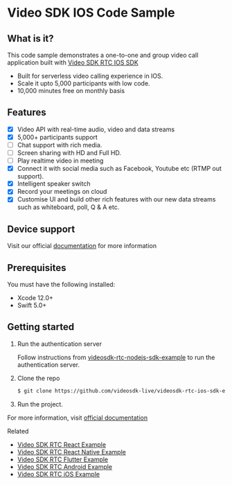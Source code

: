 # Video SDK IOS Code Sample

## What is it?

This code sample demonstrates a one-to-one and group video call application built with [Video SDK RTC IOS SDK](https://docs.videosdk.live/docs/realtime-communication/sdk-reference/ios-sdk/setup)

- Built for serverless video calling experience in IOS.
- Scale it upto 5,000 participants with low code.
- 10,000 minutes free on monthly basis


## Features

- [x] Video API with real-time audio, video and data streams
- [x] 5,000+ participants support
- [ ] Chat support with rich media.
- [ ] Screen sharing with HD and Full HD.
- [ ] Play realtime video in meeting
- [x] Connect it with social media such as Facebook, Youtube etc (RTMP out support).
- [x] Intelligent speaker switch
- [x] Record your meetings on cloud
- [x] Customise UI and build other rich features with our new data streams such as whiteboard, poll, Q & A etc.

## Device support

Visit our official [documentation](https://docs.videosdk.live/docs/realtime-communication/sdk-reference/ios-sdk/setup) for more information

## Prerequisites

You must have the following installed:

- Xcode 12.0+
- Swift 5.0+

## Getting started

1. Run the authentication server

   Follow instructions from [videosdk-rtc-nodejs-sdk-example](https://github.com/videosdk-live/videosdk-rtc-nodejs-sdk-example) to run the authentication server.

2. Clone the repo

   ```sh
   $ git clone https://github.com/videosdk-live/videosdk-rtc-ios-sdk-example.git
   ```

3. Run the project.

For more information, visit [official documentation](https://docs.videosdk.live/docs/realtime-communication/sdk-reference/android-sdk/setup)

Related

- [Video SDK RTC React Example](https://github.com/videosdk-live/videosdk-rtc-react-sdk-example)
- [Video SDK RTC React Native Example](https://github.com/videosdk-live/videosdk-rtc-react-native-sdk-example)
- [Video SDK RTC Flutter Example](https://github.com/videosdk-live/videosdk-rtc-flutter-sdk-example)
- [Video SDK RTC Android Example](https://github.com/videosdk-live/videosdk-rtc-android-java-sdk-example)
- [Video SDK RTC iOS Example](https://github.com/videosdk-live/videosdk-rtc-ios-sdk-example)
